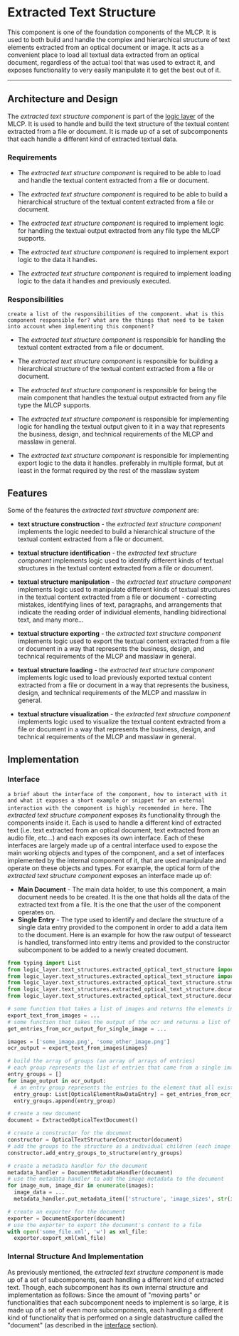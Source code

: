 # Extracted Text Structure

This component is one of the foundation components of the MLCP. It is used to both build and handle the complex
and hierarchical structure of text elements extracted from an optical document or image. It acts as a convenient
place to load all textual data extracted from an optical document, regardless of the actual tool that was used
to extract it, and exposes functionality to very easily manipulate it to get the best out of it.

---

## Architecture and Design

The *extracted text structure component* is part of the [logic layer](../logic_layer.md) of the MLCP. It is used to
handle and build the text structure of the textual content extracted from a file or document. It is made up of a set of
subcomponents that each handle a different kind of extracted textual data.

### Requirements

- The *extracted text structure component* is required to be able to load and handle the textual content extracted from
  a file or document.

- The *extracted text structure component* is required to be able to build a hierarchical structure of the textual
  content extracted from a
  file or document.

- The *extracted text structure component* is required to implement logic for handling the textual output extracted from
  any file type the
  MLCP supports.

- The *extracted text structure component* is required to implement export logic to the data it handles.

- The *extracted text structure component* is required to implement loading logic to the data it handles and
  previously executed.

### Responsibilities

`create a list of the responsibilities of the component. what is this component responsible for? what are the things
that need to be taken into account when implementing this component?`

- The *extracted text structure component* is responsible for handling the textual content extracted from a file or
  document.

- The *extracted text structure component* is responsible for building a hierarchical structure of the textual content
  extracted from a file or document.

- The *extracted text structure component* is responsible for being the main component that handles the textual output
  extracted from any file type the MLCP supports.

- The *extracted text structure component* is responsible for implementing logic for handling the textual output given
  to it in a way that represents the business, design, and technical requirements of the MLCP and masslaw in general.

- The *extracted text structure component* is responsible for implementing export logic to the data it handles.
  preferably in multiple format, but at least in the format required by the rest of the masslaw system

## Features

Some of the features the *extracted text structure component* are:

- **text structure construction** - the *extracted text structure component* implements the logic needed to build a
  hierarchical structure of the textual content extracted from a file or document.

- **textual structure identification** - the *extracted text structure component* implements logic used to identify
  different kinds of textual structures in the textual content extracted from a file or document.

- **textual structure manipulation** - the *extracted text structure component* implements logic used to manipulate
  different kinds of textual structures in the textual content extracted from a file or document - correcting
  mistakes, identifying lines of text, paragraphs, and arrangements that indicate the reading order of individual
  elements, handling bidirectional text, and many more…

- **textual structure exporting** - the *extracted text structure component* implements logic used to export the textual
  content extracted from a file or document in a way that represents the business, design, and technical requirements
  of the MLCP and masslaw in general.

- **textual structure loading** - the *extracted text structure component* implements logic used to load previously
  exported textual content extracted from a file or document in a way that represents the business, design, and
  technical requirements of the MLCP and masslaw in general.

- **textual structure visualization** - the *extracted text structure component* implements logic used to visualize the
  textual content extracted from a file or document in a way that represents the business, design, and technical
  requirements of the MLCP and masslaw in general.

## Implementation

### Interface

`a brief about the interface of the component, how to interact with it and what it exposes
a short example or snippet for an external interaction with the component is highly recomended in here.`
The *extracted text structure component* exposes its functionality through the components inside it. Each is used to
handle a different kind of extracted text (i.e. text extracted from an optical document, text extracted from an audio
file, etc...) and each exposes its own interface. Each of these interfaces are largely made up of a central interface
used to expose the main working objects and types of the component, and a set of interfaces implemented by the internal
component of it, that are used manipulate and operate on these objects and types.
For example, the optical form of the *extracted text structure component* exposes an interface made up of:

- **Main Document** - The main data holder, to use this component, a main document needs to be created. It is the one
  that holds all the data of the extracted text from a file. It is the one that the user of the component operates on.
- **Single Entry** - The type used to identify and declare the structure of a single data entry provided to the
  component in order to add a data item to the document.
  Here is an example for how the raw output of tessearct is handled, transformed into entry items and provided to the
  constructor subcomponent to be added to a newly created document.

```python
from typing import List
from logic_layer.text_structures.extracted_optical_text_structure import ExtractedOpticalTextDocument
from logic_layer.text_structures.extracted_optical_text_structure import OpticalElementRawDataEntry
from logic_layer.text_structures.extracted_optical_text_structure.structure_construction import OpticalTextStructureConstructor
from logic_layer.text_structures.extracted_optical_text_structure.document_metadata import DocumentMetadataHandler
from logic_layer.text_structures.extracted_optical_text_structure.document_exporting import DocumentExporter

# some function that takes a list of images and returns the elements inside it
export_text_from_images = ...
# some function that takes the output of the ocr and returns a list of entries for a single image
get_entries_from_ocr_output_for_single_image = ...

images = ['some_image.png', 'some_other_image.png']
ocr_output = export_text_from_images(images)

# build the array of groups (an array of arrays of entries)
# each group represents the list of entries that came from a single image
entry_groups = []
for image_output in ocr_output:
  # an entry group represents the entries to the element that all exist in a single structure child/group (image)
  entry_group: List[OpticalElementRawDataEntry] = get_entries_from_ocr_output_for_single_image(image_output)
  entry_groups.append(entry_group)

# create a new document
document = ExtractedOpticalTextDocument()

# create a constructor for the document
constructor = OpticalTextStructureConstructor(document)
# add the groups to the structure as a individual children (each image is a child)
constructor.add_entry_groups_to_structure(entry_groups)

# create a metadata handler for the document
metadata_handler = DocumentMetadataHandler(document)
# use the metadata handler to add the image metadata to the document
for image_num, image_dir in enumerate(images):
  image_data = ...
  metadata_handler.put_metadata_item(['structure', 'image_sizes', str(image_num)], image_data)

# create an exporter for the document
exporter = DocumentExporter(document)
# use the exporter to export the document's content to a file
with open('some_file.xml', 'w') as xml_file:
  exporter.export_xml(xml_file)
```

### Internal Structure And Implementation

As previously mentioned, the *extracted text structure component* is made up of a set of subcomponents, each handling a
different kind of extracted text. Though, each subcomponent has its own internal structure and implementation as
follows:
Since the amount of "moving parts" or functionalities that each subcomponent needs to implement is so large, it is made
up of a set of even more subcomponents, each handling a different kind of functionality that is performed on a single
datastructure called the "document" (as described in the [interface](#interface) section).
